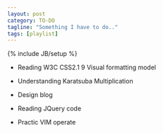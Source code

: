 ```yaml
---
layout: post
category: TO-DO
tagline: "Something I have to do.."
tags: [playlist]
---
```

{% include JB/setup %}

- Reading W3C CSS2.1 9 Visual formatting model

- Understanding Karatsuba Multiplication

- Design blog

- Reading JQuery code

- Practic VIM operate